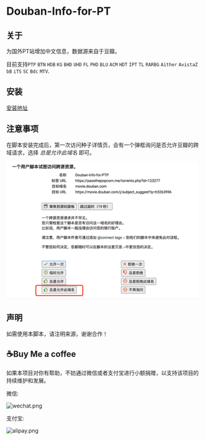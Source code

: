 # Douban-Info-for-PT

## 关于

为国外PT站增加中文信息，数据源来自于豆瓣。

目前支持`PTP` `BTN` `HDB` `KG` `BHD` `UHD` `FL` `PHD` `BLU` `ACM` `HDT` `IPT` `TL` `RARBG` `Aither` `AvistaZ` `bB` `iTS` `SC` `Bdc` `MTV`.

## 安装

[安装地址](https://greasyfork.org/zh-CN/scripts/410851-douban-info-for-pt)

## 注意事项

在脚本安装完成后，第一次访问种子详情页，会有一个弹框询问是否允许豆瓣的跨域请求，选择 *总是允许此域名* 即可。

![](/assets/cors.png)

## 声明

如需使用本脚本，请注明来源，谢谢合作！

## ☕️Buy Me a coffee

如果本项目对你有帮助，不妨通过微信或者支付宝进行小额捐赠，以支持该项目的持续维护和发展。

微信:

<img alt="wechat.png" src="https://ptpimg.me/6zq3va.jpg" width="200">

支付宝:

<img alt="alipay.png" src="https://ptpimg.me/3dw5k6.jpg" width="200">
